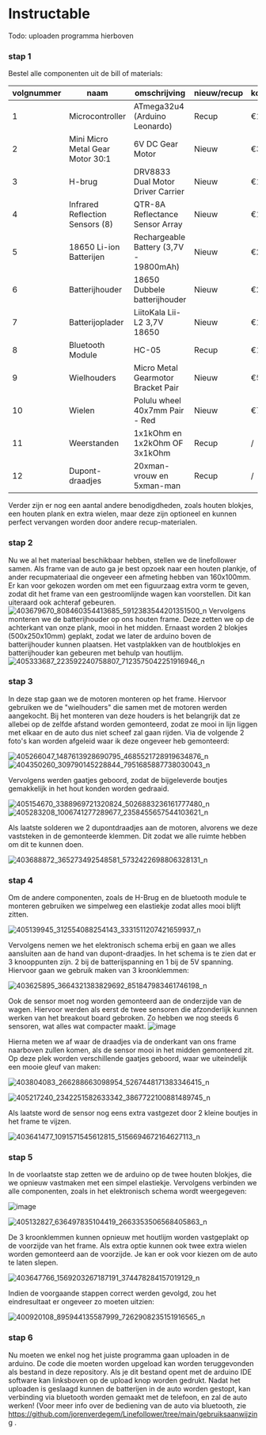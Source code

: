 # Instructable

Todo: uploaden programma hierboven


### stap 1
Bestel alle componenten uit de bill of materials: 
<br />

|volgnummer        |naam                                    |omschrijving                          |nieuw/recup      |kostprijs/stuk      |aantal  |subtotaal    |
|----------        |----                                    |------------                          |-----------      |--------------      |------  |---------    |
|1                 |Microcontroller                         |ATmega32u4 (Arduino Leonardo)         |Recup            |€12,99              |1       |€12,99       |
|2                 |Mini Micro Metal Gear Motor 30:1        |6V DC Gear Motor                      |Nieuw            |€3,56               |2       |€7,12        |
|3                 |H-brug                                  |DRV8833 Dual Motor Driver Carrier     |Nieuw            |€12,52              |1       |€12,52       |
|4                 |Infrared Reflection Sensors (8)         |QTR-8A Reflectance Sensor Array       |Nieuw            |€16,13              |1       |€16,13       |
|5                 |18650 Li-ion Batterijen                 |Rechargeable Battery (3,7V - 19800mAh)|Nieuw            |€2,63               |2       |€5,26        |
|6                 |Batterijhouder                          |18650 Dubbele batterijhouder          |Nieuw            |€2,39               |1       |€2,39        |
|7                 |Batterijoplader                         |LiitoKala Lii-L2 3,7V 18650           |Nieuw            |€10,17              |1       |€10,17       |
|8                 |Bluetooth Module                        |HC-05                                 |Recup            |€11,96              |1       |€11,96       |
|9                 |Wielhouders                             |Micro Metal Gearmotor Bracket Pair    |Nieuw            |€5,39               |1       |€5,39        |
|10                |Wielen                                  |Polulu wheel 40x7mm Pair - Red        |Nieuw            |€7,69               |1       |€7,69        |
|11                |Weerstanden                             |1x1kOhm en 1x2kOhm OF 3x1kOhm         |Recup            |/                   |3       |/            |
|12                |Dupont-draadjes                         |20xman-vrouw en 5xman-man             |Recup            |/                   |25      |/            |

Verder zijn er nog een aantal andere benodigdheden, zoals houten blokjes, een houten plank en extra wielen, maar deze zijn optioneel en kunnen perfect vervangen worden door andere recup-materialen.

### stap 2
Nu we al het materiaal beschikbaar hebben, stellen we de linefollower samen. Als frame van de auto ga je best opzoek naar een houten plankje, of ander recupmateriaal die ongeveer een afmeting hebben van 160x100mm.
Er kan voor gekozen worden om met een figuurzaag extra vorm te geven, zodat dit het frame van een gestroomlijnde wagen kan voorstellen. Dit kan uiteraard ook achteraf gebeuren.
![403679670_808460354413685_5912383544201351500_n](https://github.com/jorenverdegem/Linefollower/assets/146443076/feed7c43-2fa8-4d42-b192-6923e4285710)
Vervolgens monteren we de batterijhouder op ons houten frame. Deze zetten we op de achterkant van onze plank, mooi in het midden. Ernaast worden 2 blokjes (500x250x10mm) geplakt, zodat we later de arduino boven de batterijhouder kunnen plaatsen. Het vastplakken van de houtblokjes en batterijhouder kan gebeuren met behulp van houtlijm.
![405333687_223592240758807_7123575042251916946_n](https://github.com/jorenverdegem/Linefollower/assets/146443076/daa8e4fe-3517-4284-bc2d-5f54fd6ee951)

### stap 3
In deze stap gaan we de motoren monteren op het frame. Hiervoor gebruiken we de "wielhouders" die samen met de motoren werden aangekocht. Bij het monteren van deze houders is het belangrijk dat ze allebei op de zelfde afstand worden gemonteerd, zodat ze mooi in lijn liggen met elkaar en de auto dus niet scheef zal gaan rijden. Via de volgende 2 foto's kan worden afgeleid waar ik deze ongeveer heb gemonteerd:

![405266047_1487613928690795_4685521728919634876_n](https://github.com/jorenverdegem/Linefollower/assets/146443076/30f6ca06-9a14-4b49-a1dd-da7b3a4dbf25)
![404350260_309790145228844_7951685887738030043_n](https://github.com/jorenverdegem/Linefollower/assets/146443076/bc523f6a-a4cd-44c8-aa38-afd30f6adf6a)

Vervolgens werden gaatjes geboord, zodat de bijgeleverde boutjes gemakkelijk in het hout konden worden gedraaid.

![405154670_3388969721320824_5026883236161777480_n](https://github.com/jorenverdegem/Linefollower/assets/146443076/7c65f37e-e2cd-4d87-99d6-0feb242dba33)
![405283208_1006741277289677_2358455657544103621_n](https://github.com/jorenverdegem/Linefollower/assets/146443076/6f2edf54-4b0a-4c79-b65c-759d0153a044)

Als laatste solderen we 2 dupontdraadjes aan de motoren, alvorens we deze vaststeken in de gemonteerde klemmen. Dit zodat we alle ruimte hebben om dit te kunnen doen.

![403688872_365273492548581_5732422698806328131_n](https://github.com/jorenverdegem/Linefollower/assets/146443076/e94c658b-2e3a-458c-8b61-b7e67ce9bd96)

### stap 4
Om de andere componenten, zoals de H-Brug en de bluetooth module te monteren gebruiken we simpelweg een elastiekje zodat alles mooi blijft zitten.

![405139945_312554088254143_3331511207421659937_n](https://github.com/jorenverdegem/Linefollower/assets/146443076/743c7d06-7842-4dc1-b1e1-acb5af38c558)

Vervolgens nemen we het elektronisch schema erbij en gaan we alles aansluiten aan de hand van dupont-draadjes. In het schema is te zien dat er 3 knooppunten zijn. 2 bij de batterijspanning en 1 bij de 5V spanning. Hiervoor gaan we gebruik maken van 3 kroonklemmen:

![403625895_3664321383829692_851847983461746198_n](https://github.com/jorenverdegem/Linefollower/assets/146443076/aa911c33-f785-4f6b-847b-4d8f4b3db0f3) 

Ook de sensor moet nog worden gemonteerd aan de onderzijde van de wagen. Hiervoor werden als eerst de twee sensoren die afzonderlijk kunnen werken van het breakout board gebroken. Zo hebben we nog steeds 6 sensoren, wat alles wat compacter maakt.
![image](https://github.com/jorenverdegem/Linefollower/assets/146443076/ecabba76-e05e-405a-9520-b96922925518)

Hierna meten we af waar de draadjes via de onderkant van ons frame naarboven zullen komen, als de sensor mooi in het midden gemonteerd zit. Op deze plek worden verschillende gaatjes geboord, waar we uiteindelijk een mooie gleuf van maken:

![403804083_266288663098954_5267448171383346415_n](https://github.com/jorenverdegem/Linefollower/assets/146443076/a3c8a458-9a44-4903-86a6-5b314f499ed3) 

![405217240_2342251582633342_3867722100881489745_n](https://github.com/jorenverdegem/Linefollower/assets/146443076/fac74e2f-af9b-49a5-b04f-c9e2c6771c2a)

Als laatste word de sensor nog eens extra vastgezet door 2 kleine boutjes in het frame te vijzen.

![403641477_1091571545612815_5156694672164627113_n](https://github.com/jorenverdegem/Linefollower/assets/146443076/b8e49645-920f-4b37-9211-0aa776ef76b4)

### stap 5
In de voorlaatste stap zetten we de arduino op de twee houten blokjes, die we opnieuw vastmaken met een simpel elastiekje. Vervolgens verbinden we alle componenten, zoals in het elektronisch schema wordt weergegeven:

![image](https://github.com/jorenverdegem/Linefollower/assets/146443076/a4b4eb02-db5e-4f55-979f-d4512fc759f4)

![405132827_636497835104419_2663353506568405863_n](https://github.com/jorenverdegem/Linefollower/assets/146443076/206910ab-60d3-42ab-8102-bc3ff8db17fe)

De 3 kroonklemmen kunnen opnieuw met houtlijm worden vastgeplakt op de voorzijde van het frame. Als extra optie kunnen ook twee extra wielen worden gemonteerd aan de voorzijde. Je kan er ook voor kiezen om de auto te laten slepen.

![403647766_1569203267187191_374478284157019129_n](https://github.com/jorenverdegem/Linefollower/assets/146443076/267d4551-9efe-42b8-8f91-2861b06aaa8f)

Indien de voorgaande stappen correct werden gevolgd, zou het eindresultaat er ongeveer zo moeten uitzien:

![400920108_895944135587999_7262908235151916565_n](https://github.com/jorenverdegem/Linefollower/assets/146443076/e1d3a3cc-2b83-4a0e-b95b-40a63d31a59b)

### stap 6
Nu moeten we enkel nog het juiste programma gaan uploaden in de arduino. De code die moeten worden upgeload kan worden teruggevonden als bestand in deze repository. Als je dit bestand opent met de arduino IDE software kan linksboven op de upload knop worden gedrukt. Nadat het uploaden is geslaagd kunnen de batterijen in de auto worden gestopt, kan verbinding via bluetooth worden gemaakt met de telefoon, en zal de auto werken!
(Voor meer info over de bediening van de auto via bluetooth, zie https://github.com/jorenverdegem/Linefollower/tree/main/gebruiksaanwijzing .
